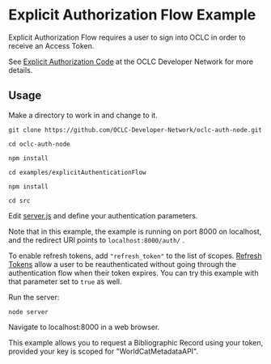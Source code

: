 # Explicit Authorization Flow Example

Explicit Authorization Flow requires a user to sign into OCLC in order to receive an Access Token.

See [Explicit Authorization Code](https://www.oclc.org/developer/develop/authentication/access-tokens/explicit-authorization-code.en.html) at the OCLC Developer Network for more details.

## Usage

Make a directory to work in and change to it.

```
git clone https://github.com/OCLC-Developer-Network/oclc-auth-node.git

cd oclc-auth-node

npm install

cd examples/explicitAuthenticationFlow

npm install

cd src
```
Edit [server.js](https://github.com/OCLC-Developer-Network/oclc-auth-node/blob/master/examples/explicitAuthorizationFlow/src/server.js) and define your authentication parameters.

Note that in this example, the example is running on port 8000 on localhost, and the redirect URI points to ```localhost:8000/auth/``` .

To enable refresh tokens, add ```"refresh_token"``` to the list of scopes. [Refresh Tokens](https://www.oclc.org/developer/develop/authentication/access-tokens/refresh-token.en.html) allow a user to be reauthenticated without going through the authentication flow when their token expires. You can try this example with that parameter set to ```true``` as well.

Run the server:
```
node server
```
Navigate to localhost:8000 in a web browser.

This example allows you to request a Bibliographic Record using your token, provided your key is scoped for "WorldCatMetadataAPI".

